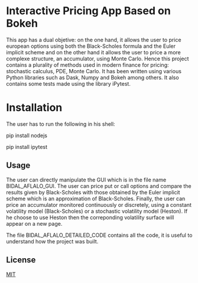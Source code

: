 # Interactive Pricing App Based on Bokeh

This app has a dual objetive: on the one hand, it allows the user to price european options using both the Black-Scholes formula and the Euler implicit scheme and on the other hand it allows the user to price a more complexe structure, an accumulator, using Monte Carlo. Hence this project contains a plurality of methods used in modern finance for pricing: stochastic calculus, PDE, Monte Carlo. It has been written using various Python libraries such as Dask, Numpy and Bokeh among others.
It also contains some tests made using the library iPytest.

# Installation

The user has to run the following in his shell: 

pip install nodejs

pip install ipytest


## Usage

The user can directly manipulate the GUI which is in the file name BIDAL_AFLALO_GUI. The user can price put or call options and compare the results given by Black-Scholes with those obtained by the Euler implicit scheme which is an approximation of Black-Scholes. Finally, the user can price an accumulator monitored continuously or discretely, using a constant volatility model (Black-Scholes) or a stochastic volatility model (Heston). If he choose to use Heston then the correponding volatility surface will appear on a new page.

The file BIDAL_AFLALO_DETAILED_CODE contains all the code, it is useful to understand how the project was built. 

## License
[MIT](https://choosealicense.com/licenses/mit/)
